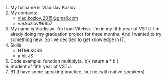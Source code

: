 1. My fullname is Vladislav Kozlov
2. My contacts:
    * vlad.kozlov.2015@gmail.com
    * v.e.kozlov#6857
3. My name is Vladislav. i'm from Vitebsk. I'm in my fifth year of VSTU. I'm alredy doing my graduation project for three months. And I wanted to try something new. So I’ve decided to get knowledge in IT.
4. Skills 
    * HTML&CSS
    * a bit JS
5. Code example:
function multiply(a, b){
return  a * b
}
6. Student of fifth year of VSTU.
7. B1 (I have some speaking practice, but not with native speakers)